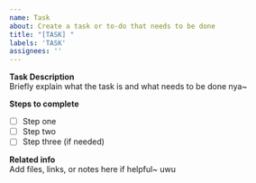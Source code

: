 ```yaml
---
name: Task
about: Create a task or to-do that needs to be done
title: "[TASK] "
labels: 'TASK'
assignees: ''
---
```


**Task Description**  
Briefly explain what the task is and what needs to be done nya~

**Steps to complete**  
- [ ] Step one  
- [ ] Step two  
- [ ] Step three (if needed)  

**Related info**  
Add files, links, or notes here if helpful~ uwu
